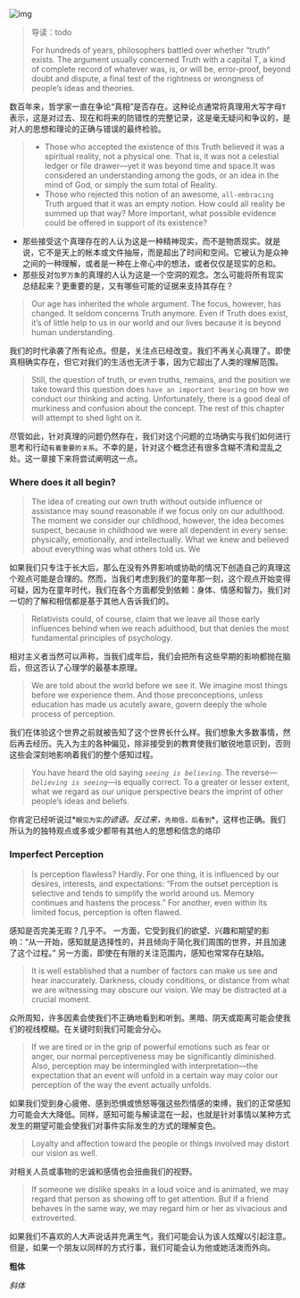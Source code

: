 ![img](http://q14f5e3g9.bkt.clouddn.com/FnPID_z9kX-y2PkxJsw9bewtQ-U_)

> 导读：todo
>
> For hundreds of years, philosophers battled over whether “truth” exists. The argument usually concerned Truth with a capital T, a kind of complete record of whatever was, is, or will be, error-proof, beyond doubt and dispute, a final test of the rightness or wrongness of people’s ideas and theories.

数百年来，哲学家一直在争论“真相”是否存在。这种论点通常将真理用大写字母`T`表示，这是对过去、现在和将来的防错性的完整记录，这是毫无疑问和争议的，是对人的思想和理论的正确与错误的最终检验。

> - Those who accepted the existence of this Truth believed it was a spiritual reality, not a physical one. That is, it was not a celestial ledger or file drawer—yet it was beyond time and space.It was considered an understanding among the gods, or an idea in the mind of God, or simply the sum total of Reality.
> - Those who rejected this notion of an awesome, `all-embracing` Truth argued that it was an empty notion. How could all reality be summed up that way? More important, what possible evidence could be offered in support of its existence?

- 那些接受这个真理存在的人认为这是一种精神现实，而不是物质现实。就是说，它不是天上的帐本或文件抽屉，而是超出了时间和空间。它被认为是众神之间的一种理解，或者是一种在上帝心中的想法，或者仅仅是现实的总和。
- 那些反对`包罗万象`的真理的人认为这是一个空洞的观念。怎么可能将所有现实总结起来？更重要的是，又有哪些可能的证据来支持其存在？

> Our age has inherited the whole argument. The focus, however, has changed. It seldom concerns Truth anymore. Even if Truth does exist, it’s of little help to us in our world and our lives because it is beyond human understanding.

我们的时代承袭了所有论点。但是，关注点已经改变。我们不再关心真理了。即使真相确实存在，但它对我们的生活也无济于事，因为它超出了人类的理解范围。

> Still, the question of truth, or even truths, remains, and the position we take toward this question does `have an important bearing` on how we conduct our thinking and acting. 
> Unfortunately, there is a good deal of murkiness and confusion about the concept. The rest of this chapter will attempt to shed light on it.

尽管如此，针对真理的问题仍然存在，我们对这个问题的立场确实与我们如何进行思考和行动`有着重要的关系`。不幸的是，针对这个概念还有很多含糊不清和混乱之处。这一章接下来将尝试阐明这一点。

### Where does it all begin?

> The idea of creating our own truth without outside influence or assistance may sound reasonable if we focus only on our adulthood. The moment we consider our childhood, however, the idea becomes suspect, because in childhood we were all dependent in every sense: physically, emotionally, and intellectually. What we knew and believed about everything was what others told us. We

如果我们只专注于长大后，那么在没有外界影响或协助的情况下创造自己的真理这个观点可能是合理的。然而，当我们考虑到我们的童年那一刻，这个观点开始变得可疑，因为在童年时代，我们在各个方面都受到依赖：身体、情感和智力。我们对一切的了解和相信都是基于其他人告诉我们的。

> Relativists could, of course, claim that we leave all those early influences behind when we reach adulthood, but that denies the most fundamental principles of psychology.

相对主义者当然可以声称，当我们成年后，我们会把所有这些早期的影响都抛在脑后，但这否认了心理学的最基本原理。

> We are told about the world before we see it. We imagine most things before we experience them. And those preconceptions, unless education has made us acutely aware, govern deeply the whole process of perception.

我们在体验这个世界之前就被告知了这个世界长什么样。我们想象大多数事情，然后再去经历。先入为主的各种偏见，除非接受到的教育使我们敏锐地意识到，否则这些会深刻地影响着我们的整个感知过程。

> You have heard the old saying *`seeing is believing`*. The reverse— *`believing is seeing`*—is equally correct. To a greater or lesser extent, what we regard as our unique perspective bears the imprint of other people’s ideas and beliefs.

你肯定已经听说过*`眼见为实`*的谚语。反过来，*`先相信，后看到`*，这样也正确。我们所认为的独特观点或多或少都带有其他人的思想和信念的烙印

### Imperfect Perception

> Is perception flawless? Hardly. 
> For one thing, it is influenced by our desires, interests, and expectations: “From the outset perception is selective and tends to simplify the world around us. Memory continues and hastens the process.”
> For another, even within its limited focus, perception is often flawed.

感知是否完美无瑕？几乎不。
一方面，它受到我们的欲望、兴趣和期望的影响：“从一开始，感知就是选择性的，并且倾向于简化我们周围的世界，并且加速了这个过程。” 
另一方面，即使在有限的关注范围内，感知也常常存在缺陷。

> It is well established that a number of factors can make us see and hear inaccurately. Darkness, cloudy conditions, or distance from what we are witnessing may obscure our vision. We may be distracted at a crucial moment.

众所周知，许多因素会使我们不正确地看到和听到。黑暗、阴天或距离可能会使我们的视线模糊。在关键时刻我们可能会分心。

> If we are tired or in the grip of powerful emotions such as fear or anger, our normal perceptiveness may be significantly diminished. Also, perception may be intermingled with interpretation—the expectation that an event will unfold in a certain way may color our perception of the way the event actually unfolds.

如果我们受到身心疲倦、感到恐惧或愤怒等强这些烈情感的束缚，我们的正常感知力可能会大大降低。同样，感知可能与解读混在一起，也就是针对事情以某种方式发生的期望可能会使我们对事件实际发生的方式的理解变色。

> Loyalty and affection toward the people or things involved may distort our vision as well.

对相关人员或事物的忠诚和感情也会扭曲我们的视野。

> If someone we dislike speaks in a loud voice and is animated, we may regard that person as showing off to get attention. But if a friend behaves in the same way, we may regard him or her as vivacious and extroverted.

如果我们不喜欢的人大声说话并充满生气，我们可能会认为该人炫耀以引起注意。但是，如果一个朋友以同样的方式行事，我们可能会认为他或她活泼而外向。

**粗体**

*斜体*

